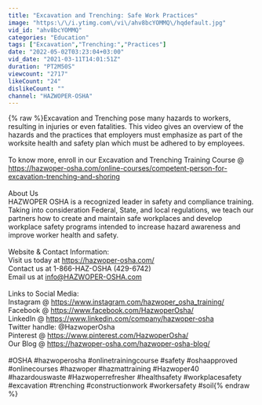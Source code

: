 ```yaml
---
title: "Excavation and Trenching: Safe Work Practices"
image: "https:\/\/i.ytimg.com\/vi\/ahv8bcYOMMQ\/hqdefault.jpg"
vid_id: "ahv8bcYOMMQ"
categories: "Education"
tags: ["Excavation","Trenching:","Practices"]
date: "2022-05-02T03:23:04+03:00"
vid_date: "2021-03-11T14:01:51Z"
duration: "PT2M50S"
viewcount: "2717"
likeCount: "24"
dislikeCount: ""
channel: "HAZWOPER-OSHA"
---
```

{% raw %}Excavation and Trenching pose many hazards to workers, resulting in injuries or even fatalities. This video gives an overview of the hazards and the practices that employers must emphasize as part of the worksite health and safety plan which must be adhered to by employees.<br /><br />To know more, enroll in our Excavation and Trenching Training Course @ <a rel="nofollow" target="blank" href="https://hazwoper-osha.com/online-courses/competent-person-for-excavation-trenching-and-shoring">https://hazwoper-osha.com/online-courses/competent-person-for-excavation-trenching-and-shoring</a><br /><br />About Us<br />HAZWOPER OSHA is a recognized leader in safety and compliance training. Taking into consideration Federal, State, and local regulations, we teach our partners how to create and maintain safe workplaces and develop workplace safety programs intended to increase hazard awareness and improve worker health and safety.<br /><br />Website &amp; Contact Information:<br />Visit us today at <a rel="nofollow" target="blank" href="https://hazwoper-osha.com/">https://hazwoper-osha.com/</a><br />Contact us at 1-866-HAZ-OSHA (429-6742)<br />Email us at info@HAZWOPER-OSHA.com<br /><br />Links to Social Media:<br />Instagram @ <a rel="nofollow" target="blank" href="https://www.instagram.com/hazwoper_osha_training/">https://www.instagram.com/hazwoper_osha_training/</a><br />Facebook @ <a rel="nofollow" target="blank" href="https://www.facebook.com/HazwoperOsha/">https://www.facebook.com/HazwoperOsha/</a><br />LinkedIn @ <a rel="nofollow" target="blank" href="https://www.linkedin.com/company/hazwoper-osha">https://www.linkedin.com/company/hazwoper-osha</a><br />Twitter handle: @HazwoperOsha<br />Pinterest @ <a rel="nofollow" target="blank" href="https://www.pinterest.com/HazwoperOsha/">https://www.pinterest.com/HazwoperOsha/</a><br />Our Blog @ <a rel="nofollow" target="blank" href="https://hazwoper-osha.com/hazwoper-osha-blog/">https://hazwoper-osha.com/hazwoper-osha-blog/</a><br /><br />#OSHA #hazwoperosha #onlinetrainingcourse #safety #oshaapproved #onlinecourses #hazwoper #hazmattraining #Hazwoper40 #hazardouswaste #Hazwoperrefresher #healthsafety #workplacesafety #excavation #trenching #constructionwork #workersafety #soil{% endraw %}
